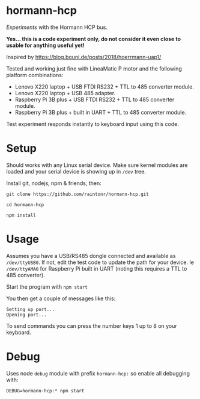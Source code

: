 # hormann-hcp

*Experiments* with the Hormann HCP bus.

**Yes... this is a code experiment only, do not consider it even close to usable for anything useful yet!**

Inspired by https://blog.bouni.de/posts/2018/hoerrmann-uap1/

Tested and working just fine with LineaMatic P motor and the following platform combinations:

- Lenovo X220 laptop + USB FTDI RS232 + TTL to 485 converter module.
- Lenovo X220 laptop + USB 485 adapter.
- Raspberry Pi 3B plus + USB FTDI RS232 + TTL to 485 converter module.
- Raspberry Pi 3B plus + built in UART + TTL to 485 converter module.

Test experiment responds instantly to keyboard input using this code.

# Setup

Should works with any Linux serial device. Make sure kernel modules are loaded and your serial device is showing up in `/dev` tree.

Install git, nodejs, npm & friends, then:

```
git clone https://github.com/raintonr/hormann-hcp.git

cd hormann-hcp

npm install
```

# Usage

Assumes you have a USB/RS485 dongle connected and available as `/dev/ttyUSB0`. If not, edit the test code to update the path for your device. Ie `/dev/ttyAMA0` for Raspberry Pi built in UART (noting this requires a TTL to 485 converter).

Start the program with `npm start`

You then get a couple of messages like this:

```
Setting up port...
Opening port...
```

To send commands you can press the number keys 1 up to 8 on your keyboard.

# Debug

Uses node `debug` module with prefix `hormann-hcp:` so enable all debugging with:

`DEBUG=hormann-hcp:* npm start`
